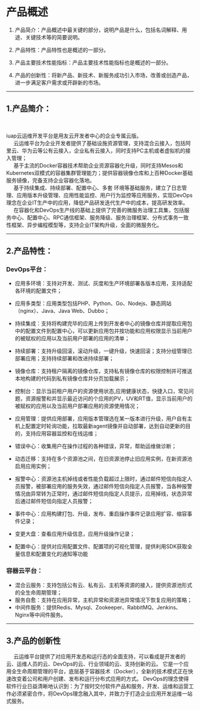 # 产品概述

1. 产品简介：产品概述中最关键的部分，说明产品是什么，包括名词解释、用途、关键技术等的简要说明。

2. 产品特性：产品特性也是概述的一部分。

3. 产品主要技术性能指标：产品主要技术性能指标也是概述的一部分。

4. 产品的创新性：将新产品、新技术、新服务成功引入市场，改善或创造产品，进一步满足客户需求或开辟新的市场。

----------

## 1.产品简介： ##
&nbsp;&nbsp;&nbsp;&nbsp;


iuap云运维开发平台是用友云开发者中心的企业专属云版。   <br/>
&nbsp;&nbsp;&nbsp;&nbsp;
云运维平台为企业开发者提供了基础设施资源管理，支持混合云接入，包括阿里云、华为云等公有云接入，企业私有云接入，同时支持PC主机或者虚拟机的接入管理；<br/>
&nbsp;&nbsp;&nbsp;&nbsp;
基于主流的Docker容器技术帮助企业资源容器化升级，同时支持Mesos和Kubernetes双模式的容器集群管理能力；提供容器镜像仓库和上百种Docker基础服务镜像，完备支持企业容器化落地。<br/>
&nbsp;&nbsp;&nbsp;&nbsp;
基于持续集成、持续部署、配置中心、多套
环境等基础服务，建立了日志管理、应用版本升级管理、应用性能监控、用户行为监控等应用服务，实现DevOps理念在企业IT生产中的应用，降低产品研发迭代生产中的成本，提高研发效率。<br/>
&nbsp;&nbsp;&nbsp;&nbsp;
在容器化和DevOps生产线的基础上提供了完善的微服务治理工具集，包括服务中心、配置中心、RPC通信框架、服务降级、服务治理框架、分布式事务一致性框架、异步编程模型等，支持企业IT架构升级，全面的微服务化。


----------

## 2.产品特性： ##
### DevOps平台： ###

- 应用多环境：支持对开发、测试、灰度和生产环境部署各版本应用，支持适配各环境的配置文件；

- 应用多类型：应用类型包括PHP、Python、Go、Nodejs、静态网站（nginx）、Java、Java Web、Dubbo；

- 持续集成：支持将构建完毕的应用上传到开发者中心的镜像仓库并提取应用包中的配置文件到配置中心，可以更新应用包并按功能和应用权限显示当前用户的被赋权的应用以及当前用户部署的应用的清单；

- 持续部署：支持升级回滚，滚动升级，一键升级，快速回滚；支持分组管理已部署应用；支持持续部署和改进持续部署；

- 镜像仓库：支持租户隔离的镜像仓库，支持私有镜像仓库的权限控制并可推送本地构建的代码到私有镜像仓库并分页加载展示；

- 控制台：显示当前租户用户的资源使用状态,应用健康状态，快捷入口，常见问题，资源报警和并显示最近访问的个应用的PV，UV和RT值，显示当前用户的被赋权的应用以及当前用户部署应用的资源使用情况；

- 应用管理：提供应用部署，应用版本管理选在某一版本进行升级，用户自有主机上配置定时轮询功能，拉取最新agent镜像并自动部署，达到自动更新的目的，支持应用容器监控和在线运维；

- 错误中心：收集用户在操作过程的各种错误，异常，帮助运维做诊断；

- 动态迁移：支持在多个资源池之间，在旧资源池停止旧应用实例，在新资源池启用应用实例；

- 报警中心：资源池主机掉线或者性能负载超过上限时，通过邮件短信向指定人员报警，被部署应用的服务失效，通过邮件短信向指定人员报警，当各种报警情况由异常转为正常时，通过邮件短信向指定人员提示，应用掉线，状态异常后通过邮件短信向指定人员报警；

- 事件中心：应用构建打包、升级，发布、重启操作事件记录应用扩容、缩容事件记录；

- 变更大盘：查看应用升级信息，应用升级操作记录；

- 配置中心：提供对应用配置文件、配置项的可视化管理，提供利用SDK获取全量信息和配置变化的通知等功能
### 容器云平台： ###
- 混合云服务：支持包括公有云、私有云、主机等资源的接入，提供资源池形式的全生命周期管理；
- 服务自愈：支持在应用异常，主机异常和资源池异常情况下恢复应用的策略；
- 中间件服务：提供Redis、Mysql、Zookeeper、RabbitMQ、Jenkins、Nginx等中间件服务。


----------
## 3.产品的创新性 ##
&nbsp;&nbsp;&nbsp;&nbsp;
云运维平台提供了对应用开发态和运行态的全面支持，可以看成是开发者的云、运维人员的云、DevOps的云、行业领域的云、支持创新的云。 它是一个应用全生命周期管理的平台，底层基于容器技术（Docker），全新的技术模式正在快速改变着公司和用户创建、发布和运行分布式应用的方式。 DevOps的理念使得软件行业日益清晰地认识到：为了按时交付软件产品和服务，开发、运维和运营工作必须紧密合作，将DevOps理念融入其中，并致力于打造企业应用开发运维一站式服务。
